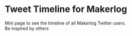 Tweet Timeline for Makerlog
======

Mini page to see the timeline of all Makerlog Twitter users.   
Be inspired by others

